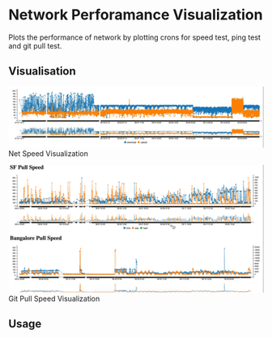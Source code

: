 # Network Perforamance Visualization

Plots the performance of network by plotting crons for speed test, ping test and git pull test.


## Visualisation
![Net Speed Visualization](./img/NetSpeed.jpg)  
Net Speed Visualization  


![Git Pull Speed Visualization](./img/PullSpeed.jpg)  
Git Pull Speed Visualization

## Usage



